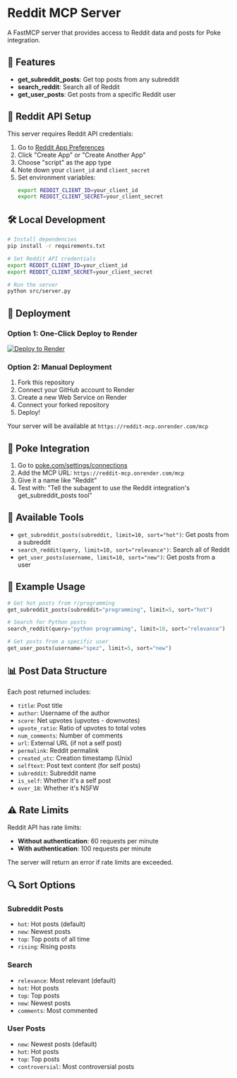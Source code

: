 # Reddit MCP Server

A FastMCP server that provides access to Reddit data and posts for Poke integration.

## 🚀 Features

- **get_subreddit_posts**: Get top posts from any subreddit
- **search_reddit**: Search all of Reddit
- **get_user_posts**: Get posts from a specific Reddit user

## 🔑 Reddit API Setup

This server requires Reddit API credentials:

1. Go to [Reddit App Preferences](https://www.reddit.com/prefs/apps)
2. Click "Create App" or "Create Another App"
3. Choose "script" as the app type
4. Note down your `client_id` and `client_secret`
5. Set environment variables:
   ```bash
   export REDDIT_CLIENT_ID=your_client_id
   export REDDIT_CLIENT_SECRET=your_client_secret
   ```

## 🛠️ Local Development

```bash
# Install dependencies
pip install -r requirements.txt

# Set Reddit API credentials
export REDDIT_CLIENT_ID=your_client_id
export REDDIT_CLIENT_SECRET=your_client_secret

# Run the server
python src/server.py
```

## 🚢 Deployment

### Option 1: One-Click Deploy to Render

[![Deploy to Render](https://render.com/images/deploy-to-render-button.svg)](https://render.com/deploy)

### Option 2: Manual Deployment

1. Fork this repository
2. Connect your GitHub account to Render
3. Create a new Web Service on Render
4. Connect your forked repository
5. Deploy!

Your server will be available at `https://reddit-mcp.onrender.com/mcp`

## 🎯 Poke Integration

1. Go to [poke.com/settings/connections](https://poke.com/settings/connections)
2. Add the MCP URL: `https://reddit-mcp.onrender.com/mcp`
3. Give it a name like "Reddit"
4. Test with: "Tell the subagent to use the Reddit integration's get_subreddit_posts tool"

## 🔧 Available Tools

- `get_subreddit_posts(subreddit, limit=10, sort="hot")`: Get posts from a subreddit
- `search_reddit(query, limit=10, sort="relevance")`: Search all of Reddit
- `get_user_posts(username, limit=10, sort="new")`: Get posts from a user

## 📝 Example Usage

```python
# Get hot posts from r/programming
get_subreddit_posts(subreddit="programming", limit=5, sort="hot")

# Search for Python posts
search_reddit(query="python programming", limit=10, sort="relevance")

# Get posts from a specific user
get_user_posts(username="spez", limit=5, sort="new")
```

## 📊 Post Data Structure

Each post returned includes:
- `title`: Post title
- `author`: Username of the author
- `score`: Net upvotes (upvotes - downvotes)
- `upvote_ratio`: Ratio of upvotes to total votes
- `num_comments`: Number of comments
- `url`: External URL (if not a self post)
- `permalink`: Reddit permalink
- `created_utc`: Creation timestamp (Unix)
- `selftext`: Post text content (for self posts)
- `subreddit`: Subreddit name
- `is_self`: Whether it's a self post
- `over_18`: Whether it's NSFW

## ⚠️ Rate Limits

Reddit API has rate limits:
- **Without authentication**: 60 requests per minute
- **With authentication**: 100 requests per minute

The server will return an error if rate limits are exceeded.

## 🔍 Sort Options

### Subreddit Posts
- `hot`: Hot posts (default)
- `new`: Newest posts
- `top`: Top posts of all time
- `rising`: Rising posts

### Search
- `relevance`: Most relevant (default)
- `hot`: Hot posts
- `top`: Top posts
- `new`: Newest posts
- `comments`: Most commented

### User Posts
- `new`: Newest posts (default)
- `hot`: Hot posts
- `top`: Top posts
- `controversial`: Most controversial posts
